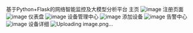 ﻿基于Python+Flask的网络智能监控及大模型分析平台
 主页
![image](https://github.com/user-attachments/assets/f74086bc-ef6a-438e-962b-1de6e53c373c)
注册页面
![image](https://github.com/user-attachments/assets/cb3ad550-22d9-4db0-8e5d-be2d2aedaa71)
仪表盘
![image](https://github.com/user-attachments/assets/cc0375f1-113c-4604-95a5-227d743dddd6)
设备管理中心
![image](https://github.com/user-attachments/assets/37def621-6076-4ee5-83de-633293fefa14)
添加设备
![image](https://github.com/user-attachments/assets/8c40448e-3c41-49b6-b62d-038ef00d0995)
告警中心
![image](https://github.com/user-attachments/assets/d01fa988-de3d-45d3-b7b8-ea84b897e8d0)
设备详细
![Uploading image.png…]()

